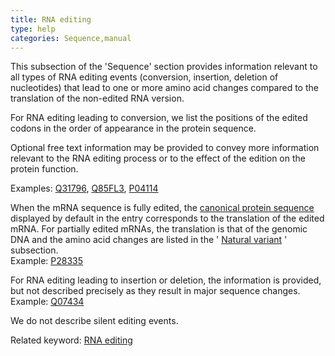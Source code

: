 ```yaml
---
title: RNA editing
type: help
categories: Sequence,manual
---
```


This subsection of the 'Sequence' section provides information relevant to all types of RNA editing events (conversion, insertion, deletion of nucleotides) that lead to one or more amino acid changes compared to the translation of the non-edited RNA version.

For RNA editing leading to conversion, we list the positions of the edited codons in the order of appearance in the protein sequence.

Optional free text information may be provided to convey more information relevant to the RNA editing process or to the effect of the edition on the protein function.

Examples: [Q31796](https://www.uniprot.org/uniprotkb/Q31796#sequences), [Q85FL3](https://www.uniprot.org/uniprotkb/Q85FL3#sequences), [P04114](https://www.uniprot.org/uniprotkb/P04114#sequences)

When the mRNA sequence is fully edited, the [canonical protein sequence](https://www.uniprot.org/help/canonical_and_isoforms) displayed by default in the entry corresponds to the translation of the edited mRNA. For partially edited mRNAs, the translation is that of the genomic DNA and the amino acid changes are listed in the ' [Natural variant](https://www.uniprot.org/help/variant) ' subsection.  
Example: [P28335](https://www.uniprot.org/uniprotkb/P28335#sequences)

For RNA editing leading to insertion or deletion, the information is provided, but not described precisely as they result in major sequence changes.  
Example: [Q07434](https://www.uniprot.org/uniprotkb/Q07434#sequences)

We do not describe silent editing events.

Related keyword: [RNA editing](https://www.uniprot.org/keywords/691)
